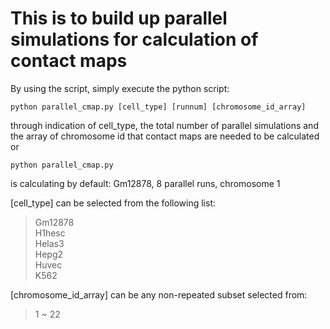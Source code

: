 # This is to build up parallel simulations for calculation of contact maps

By using the script, simply execute the python script:
```
python parallel_cmap.py [cell_type] [runnum] [chromosome_id_array]
```
through indication of cell_type, the total number of parallel simulations and the array of chromosome id that contact maps are needed to be calculated
or
```
python parallel_cmap.py
```
is calculating by default: Gm12878, 8 parallel runs, chromosome 1

[cell_type] can be selected from the following list:  
>Gm12878  
>H1hesc  
>Helas3  
>Hepg2  
>Huvec  
>K562  

[chromosome_id_array] can be any non-repeated subset selected from:  
>1 ~ 22